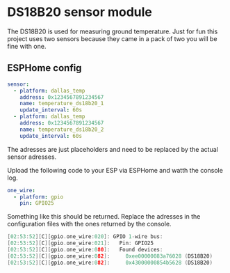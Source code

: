 # DS18B20 sensor module

The DS18B20 is used for measuring ground temperature. Just for fun this project uses two sensors because they came in a pack of two you will be fine with one.

## ESPHome config

``` yaml
sensor:
  - platform: dallas_temp
    address: 0x1234567891234567
    name: temperature_ds18b20_1
    update_interval: 60s
  - platform: dallas_temp
    address: 0x1234567891234567
    name: temperature_ds18b20_2
    update_interval: 60s
```

The adresses are just placeholders and need to be replaced by the actual sensor adresses.

Upload the following code to your ESP via ESPHome and watth the console log.

``` yaml
one_wire:
  - platform: gpio
    pin: GPIO25
```

Something like this should be returned. Replace the adresses in the configuration files with the ones returned by the console. 

<!-- c was used for code here because formating looks nice -->
``` c
[02:53:52][C][gpio.one_wire:020]: GPIO 1-wire bus:
[02:53:52][C][gpio.one_wire:021]:   Pin: GPIO25
[02:53:52][C][gpio.one_wire:080]:   Found devices:
[02:53:52][C][gpio.one_wire:082]:     0xee00000083a76028 (DS18B20)
[02:53:52][C][gpio.one_wire:082]:     0x43000000854b5628 (DS18B20)
```